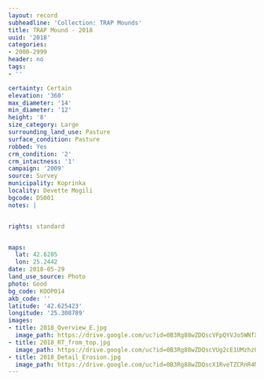 ```yaml
---
layout: record
subheadline: 'Collection: TRAP Mounds'
title: TRAP Mound - 2018
uuid: '2018'
categories:
- 2000-2999
header: no
tags:
- ''

certainty: Certain
elevation: '360'
max_diameter: '14'
min_diameter: '12'
height: '8'
size_category: Large
surrounding_land_use: Pasture
surface_condition: Pasture
robbed: Yes
crm_condition: '2'
crm_intactness: '1'
campaign: '2009'
source: Survey
municipality: Koprinka
locality: Devette Mogili
bgcode: DS001
notes: |


rights: standard


maps:
  lat: 42.6285
  lon: 25.2442
date: 2018-05-29
land_use_source: Photo
photo: Good
bg_code: KOOP014
akb_code: ''
latitude: '42.625423'
longitude: '25.308789'
images:
- title: 2018_Overview_E.jpg
  image_path: https://drive.google.com/uc?id=0B3Rg88wZDQscVFpQYVJoSWNfX28
- title: 2018_RT_from_top.jpg
  image_path: https://drive.google.com/uc?id=0B3Rg88wZDQscVUg2cE1UMzhzUVE
- title: 2018_Detail_Erosion.jpg
  image_path: https://drive.google.com/uc?id=0B3Rg88wZDQscX1RveTZCRnR4MVk
---
```

